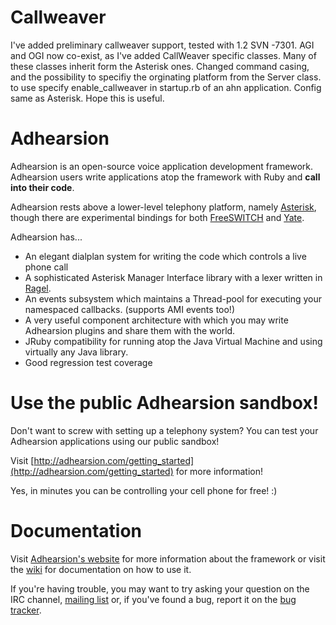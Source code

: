 Callweaver
=====================
I've added preliminary callweaver support, tested with 1.2 SVN -7301. AGI and OGI now co-exist, as I've added CallWeaver specific classes. Many of these classes inherit form the Asterisk ones. Changed command casing, and the possibility to specifiy the orginating platform from the Server class. to use specify enable_callweaver in startup.rb of an ahn application. Config same as Asterisk. Hope this is useful.


Adhearsion
==========

Adhearsion is an open-source voice application development framework. Adhearsion users write applications atop the framework with Ruby and **call into their code**.

Adhearsion rests above a lower-level telephony platform, namely [Asterisk](http://asterisk.org), though there are experimental bindings for both [FreeSWITCH](http://freeswitch.org) and [Yate](http://yate.null.ro/pmwiki).

Adhearsion has...

* An elegant dialplan system for writing the code which controls a live phone call
* A sophisticated Asterisk Manager Interface library with a lexer written in [Ragel](http://www.complang.org/ragel).
* An events subsystem which maintains a Thread-pool for executing your namespaced callbacks. (supports AMI events too!)
* A very useful component architecture with which you may write Adhearsion plugins and share them with the world.
* JRuby compatibility for running atop the Java Virtual Machine and using virtually any Java library.
* Good regression test coverage

Use the public Adhearsion sandbox!
==================================

Don't want to screw with setting up a telephony system? You can test your Adhearsion applications using our public sandbox!

Visit [http://adhearsion.com/getting_started](http://adhearsion.com/getting_started) for more information!

Yes, in minutes you can be controlling your cell phone for free!  :)

Documentation
=============

Visit [Adhearsion's website](http://adhearsion.com) for more information about the framework or visit the [wiki](http://docs.adhearsion.com) for documentation on how to use it.

If you're having trouble, you may want to try asking your question on the IRC channel, [mailing list](http://groups.google.com/group/adhearsion) or, if you've found a bug, report it on the [bug tracker](http://adhearsion.lighthouseapp.com/projects/5871-adhearsion/overview).
